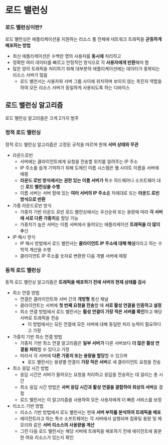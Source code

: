 # 로드 밸런싱

### 로드 밸런싱이란?

로드 밸런싱은 애플리케이션을 지원하는 리소스 풀 전체에 네트워크 트래픽을 **균등하게 배포하는 방법**

- 최신 애플리케이션은 수백만 명의 사용자를 **동시에** 처리하고
- 정확한 여러 데이터를 빠르고 안정적인 방식으로 각 **사용자에게 반환**해야 함
- 많은 양의 트래픽을 처리하기 위해 대부분의 애플리케이션에는 데이터가 중복되는 리소스 서버가 많음
    - 로드 밸런서는 사용자와 서버 그룹 사이에 위치하며 보이지 않는 촉진자 역할을 하여 모든 리소스 서버가 동일하게 사용되도록 하는 디바이스

## 로드 밸런싱 알고리즘

로드 밸런싱 알고리즘은 크게 2가지 범주

### **정적 로드 밸런싱**

정적 로드 밸런싱 알고리즘은 고정된 규칙을 따르며 현재 **서버 상태와 무관**

- 라운드로빈
    - 서버에는 클라이언트에게 요청을 전송할 위치를 알려주는 IP 주소
    - IP 주소를 쉽게 기억하기 위해 도메인 이름 시스템은 웹 사이트 이름을 서버에 매핑
    - **라운드 로빈 방식에서는** **권한 있는 이름 서버가** 특수 하드웨어나 소프트웨어 대신 **로드 밸런싱을 수행**
    - 이름 서버는 서버 팜에 있는 **여러 서버의 IP 주소**를 차례대로 또는 **라운드 로빈 방식으로 반환**
- 가중 라운드로빈 방식
    - 가중치 기반 라운드 로빈 로드 밸런싱에서는 우선순위 또는 용량에 따라 **각 서버에 서로 다른 가중치**를 할당 가능
    - 가중치가 높은 서버는 이름 서버에서 들어오는 애플리케이션 **트래픽을 더 많이 수**신
- IP 해시 방식
    - IP 해시 방법에서 로드 밸런서는 **클라이언트 IP 주소에 대해 해싱**이라고 하는 수학적 계산을 수행
    - 클라이언트 IP 주소를 숫자로 변환한 다음 개별 서버에 매핑

### **동적 로드 밸런싱**

동적 로드 밸런싱 알고리즘은 **트래픽을 배포하기 전에 서버의 현재 상태를 검사**

- 최소 연결 방법
    - 연결은 클라이언트와 서버 간의 **개방형** 통신 채널
    - 클라이언트는 서버에 **첫 번째 요청을 전송**할 때 **서로 활성 연결을 인증하고 설정**
    - 최소 연결 방법에서 로드 밸런서는 **활성 연결이 가장 적은 서버를 확인**하고 해당 서버로 트래픽을 전송
        - 이 방법에서는 모든 연결에 모든 서버에 대해 동일한 처리 능력이 필요하다고 가정
- 가중치 기반 최소 연결 방법
    - 가중치 기반 최소 연결 알고리즘은 **일부 서버가** 다른 서버보다 **더 많은 활성 연결을 처리**할 수 있다고 가정
    - 따라서 각 서버에 **다른 가중치 또는 용량을 할당**할 수 있으며
        - 로드 밸런서는 용량별 연결이 **가장 적은 서버**로 새 클라이언트 요청을 전송
- 최소 응답 시간 방법
    - 응답 시간은 서버가 들어오는 요청을 처리하고 응답을 전송하는 데 걸리는 총 시간
    - 최소 응답 시간 방법은 **서버 응답 시간과 활성 연결을 결합하여 최상의 서버**를 결정
    - 로드 밸런서는 이 알고리즘을 사용하여 모든 사용자에게 더 빠른 서비스를 보장
- 리소스 기반 방법
    - 리소스 기반 방법에서 로드 밸런서는 현재 **서버 부하를 분석하여 트래픽을 배포**
    - 에이전트라고 하는 특수 소프트웨어는 각 서버에서 실행되며 컴퓨팅 용량 및 메모리와 같은 **서버 리소스의 사용량을 계산**
    - 그런 다음 로드 밸런서는 해당 서버에 트래픽을 배포하기 전에 에이전트에 충분한 여유 리소스가 있는지 확인